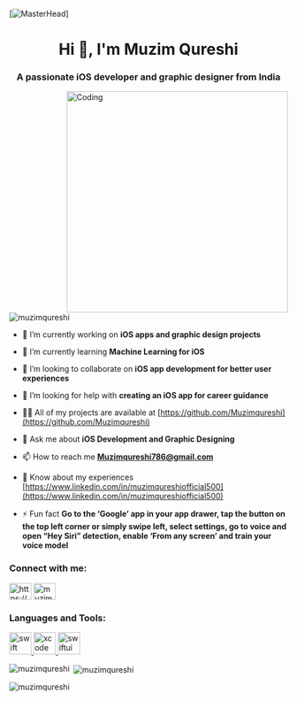 [![MasterHead](https://cdn.dribbble.com/users/1059583/screenshots/4171367/coding-freak.gif)]

<h1 align="center">Hi 👋, I'm Muzim Qureshi</h1>
<h3 align="center">A passionate iOS developer and graphic designer from India</h3>

<img align="right" alt="Coding" width="400" src="https://cdn.dribbble.com/users/1235346/screenshots/3252385/job.gif">

<p align="left"> <img src="https://komarev.com/ghpvc/?username=muzimqureshi&label=Profile%20views&color=0e75b6&style=flat" alt="muzimqureshi" /> </p>

- 🔭 I’m currently working on **iOS apps and graphic design projects**

- 🌱 I’m currently learning **Machine Learning for iOS**

- 👯 I’m looking to collaborate on **iOS app development for better user experiences**

- 🤝 I’m looking for help with **creating an iOS app for career guidance**

- 👨‍💻 All of my projects are available at [https://github.com/Muzimqureshi](https://github.com/Muzimqureshi)

- 💬 Ask me about **iOS Development and Graphic Designing**

- 📫 How to reach me **Muzimqureshi786@gmail.com**

- 📄 Know about my experiences [https://www.linkedin.com/in/muzimqureshiofficial500](https://www.linkedin.com/in/muzimqureshiofficial500)

- ⚡ Fun fact **Go to the ‘Google’ app in your app drawer, tap the button on the top left corner or simply swipe left, select settings, go to voice and open “Hey Siri” detection, enable ‘From any screen’ and train your voice model**

<h3 align="left">Connect with me:</h3>
<p align="left">
<a href="https://linkedin.com/in/https://www.linkedin.com/in/muzimqureshiofficial500" target="blank"><img align="center" src="https://raw.githubusercontent.com/rahuldkjain/github-profile-readme-generator/master/src/images/icons/Social/linked-in-alt.svg" alt="https://www.linkedin.com/in/muzimqureshiofficial500" height="30" width="40" /></a>
<a href="https://instagram.com/muzimqureshi.official" target="blank"><img align="center" src="https://raw.githubusercontent.com/rahuldkjain/github-profile-readme-generator/master/src/images/icons/Social/instagram.svg" alt="muzimqureshi.official" height="30" width="40" /></a>
</p>

<h3 align="left">Languages and Tools:</h3>
<p align="left"> 
<!-- Add iOS Development related tools and remove unrelated ones -->
<a href="https://developer.apple.com/ios/" target="_blank" rel="noreferrer"> <img src="https://upload.wikimedia.org/wikipedia/commons/thumb/2/21/Swift_logo_with_text.svg/220px-Swift_logo_with_text.svg.png" alt="swift" width="40" height="40"/> </a>
<a href="https://developer.apple.com/xcode/" target="_blank" rel="noreferrer"> <img src="https://developer.apple.com/assets/elements/icons/xcode/xcode-96x96_2x.png" alt="xcode" width="40" height="40"/> </a>
<a href="https://developer.apple.com/documentation/uikit" target="_blank" rel="noreferrer"> <img src="https://developer.apple.com/assets/elements/icons/swiftui/swiftui-96x96_2x.png" alt="swiftui" width="40" height="40"/> </a>
<!-- You can add more iOS development related tools here -->
</p>

<p><img align="left" src="https://github-readme-stats.vercel.app/api/top-langs?username=muzimqureshi&show_icons=true&locale=en&layout=compact" alt="muzimqureshi" /></p>

<p>&nbsp;<img align="center" src="https://github-readme-stats.vercel.app/api?username=muzimqureshi&show_icons=true&locale=en" alt="muzimqureshi" /></p>

<p><img align="center" src="https://github-readme-streak-stats.herokuapp.com/?user=muzimqureshi&" alt="muzimqureshi" /></p>
